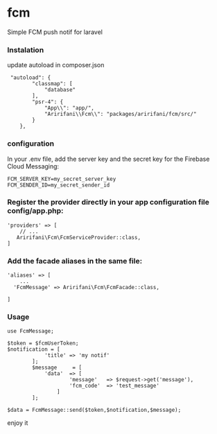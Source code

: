 # fcm
Simple FCM push notif for laravel

### Instalation

update autoload in composer.json
```
 "autoload": {
        "classmap": [
            "database"
        ],
        "psr-4": {
            "App\\": "app/",
            "Aririfani\\Fcm\\": "packages/aririfani/fcm/src/"
        }
    },
```
### configuration

In your .env file, add the server key and the secret key for the Firebase Cloud Messaging:

```
FCM_SERVER_KEY=my_secret_server_key
FCM_SENDER_ID=my_secret_sender_id
```

### Register the provider directly in your app configuration file config/app.php:
```
'providers' => [
    // ...
   Aririfani\Fcm\FcmServiceProvider::class,
]
```
### Add the facade aliases in the same file:
```
'aliases' => [
    ...
  'FcmMessage' => Aririfani\Fcm\FcmFacade::class,

]
```
### Usage
```
use FcmMessage;

$token = $fcmUserToken;
$notification = [
            'title' => 'my notif'
        ];
        $message     = [
            'data'  => [
                    'message'   => $request->get('message'),
                    'fcm_code'  => 'test_message'
                ]
        ];

$data = FcmMessage::send($token,$notification,$message);
```


enjoy it

